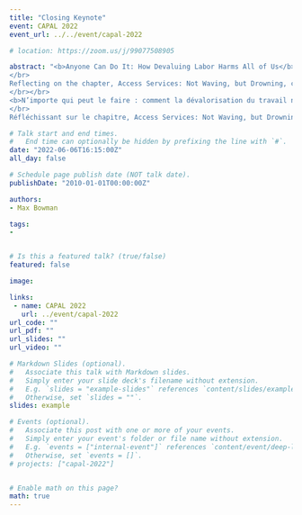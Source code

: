 ```yaml
---
title: "Closing Keynote"
event: CAPAL 2022
event_url: ../../event/capal-2022

# location: https://zoom.us/j/99077508905

abstract: "<b>Anyone Can Do It: How Devaluing Labor Harms All of Us</b>
</br>
Reflecting on the chapter, Access Services: Not Waving, but Drowning, co-authored by Max Bowman and Monica Samsky, this talk will explore how hierarchies in academic libraries create, maintain, and reinforce the devaluation of certain types of library work, while also classifying that very same labor as essential to our operations. The devaluation of any library labor is harmful to every library worker: we can't organize if we're divided. As the global pandemic continues, efforts to analyze and assess “how we did it” (note: we're still doing it) must interrogate how our organizational structures actualize, and benefit from, the same inequities that so many of our mission statements denounce.
</br></br>
<b>N’importe qui peut le faire : comment la dévalorisation du travail nous nuit toustes</b>
</br>
Réfléchissant sur le chapitre, Access Services: Not Waving, but Drowning, co-rédigé par Max Bowman et Monica Samsky, ce texte explorera comment les hiérarchies dans les bibliothèques universitaires créent, maintiennent et renforcent la dévalorisation de certains types de travail de bibliothèque, tout en classant ce même travail comme essentiel à nos opérations. La dévalorisation de tout travail de bibliothécaire nuit à toustes les bibliothécaires : nous ne pouvons nous mobiliser si nous sommes divisé.e.s. Alors que la pandémie mondiale se poursuit, les efforts pour analyser et évaluer « comment nous l'avons fait » (note: nous le faisons toujours) doivent interroger la manière dont nos structures organisationnelles actualisent et bénéficient des mêmes inégalités que tant de nos énoncés de mission dénoncent"

# Talk start and end times.
#   End time can optionally be hidden by prefixing the line with `#`.
date: "2022-06-06T16:15:00Z"
all_day: false

# Schedule page publish date (NOT talk date).
publishDate: "2010-01-01T00:00:00Z"

authors:
- Max Bowman

tags: 
- 


# Is this a featured talk? (true/false)
featured: false

image:

links:
 - name: CAPAL 2022
   url: ../event/capal-2022
url_code: ""
url_pdf: ""
url_slides: ""
url_video: ""

# Markdown Slides (optional).
#   Associate this talk with Markdown slides.
#   Simply enter your slide deck's filename without extension.
#   E.g. `slides = "example-slides"` references `content/slides/example-slides.md`.
#   Otherwise, set `slides = ""`.
slides: example

# Events (optional).
#   Associate this post with one or more of your events.
#   Simply enter your event's folder or file name without extension.
#   E.g. `events = ["internal-event"]` references `content/event/deep-learning/index.md`.
#   Otherwise, set `events = []`.
# projects: ["capal-2022"]


# Enable math on this page?
math: true
---
```


